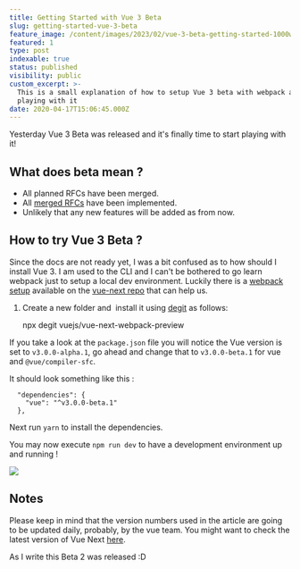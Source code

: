 ```yaml
---
title: Getting Started with Vue 3 Beta
slug: getting-started-vue-3-beta
feature_image: /content/images/2023/02/vue-3-beta-getting-started-1000w.jpg
featured: 1
type: post
indexable: true
status: published
visibility: public
custom_excerpt: >-
  This is a small explanation of how to setup Vue 3 beta with webpack and start
  playing with it 
date: 2020-04-17T15:06:45.000Z
---
```


Yesterday Vue 3 Beta was released and it's finally time to start playing with it!

## What does beta mean ?

*   All planned RFCs have been merged.
*   All [merged RFCs](https://github.com/vuejs/rfcs/pulls?q=is%3Apr+is%3Amerged+label%3A3.x) have been implemented.
*   Unlikely that any new features will be added as from now.

## How to try Vue 3 Beta ?

Since the docs are not ready yet, I was a bit confused as to how should I install Vue 3. I am used to the CLI and I can't be bothered to go learn webpack just to setup a local dev environment. Luckily there is a [webpack setup](https://github.com/vuejs/vue-next-webpack-preview) available on the [vue-next repo](https://github.com/vuejs/vue-next) that can help us.

1.  Create a new folder and  install it using [degit](https://sandeep.ramgolam.com/blog/degit) as follows:

    npx degit vuejs/vue-next-webpack-preview

If you take a look at the `package.json` file you will notice the Vue version is set to `v3.0.0-alpha.1`, go ahead and change that to `v3.0.0-beta.1` for vue and `@vue/compiler-sfc`.

It should look something like this :

      "dependencies": {
        "vue": "^v3.0.0-beta.1"
      },

Next run `yarn` to install the dependencies.

You may now execute `npm run dev` to have a development environment up and running !

![](/content/images/2020/04/Screenshot_20200417_192250.png)

## Notes

Please keep in mind that the version numbers used in the article are going to be updated daily, probably, by the vue team. You might want to check the latest version of Vue Next [here](https://github.com/vuejs/vue-next/releases).

As I write this Beta 2 was released :D